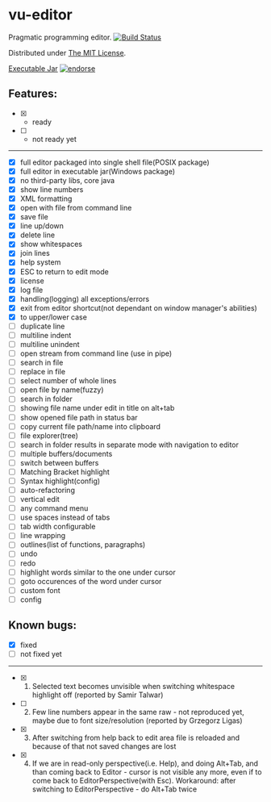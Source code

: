 vu-editor
=========

Pragmatic programming editor. [![Build Status](https://travis-ci.org/RomanBoiko/vu-editor.png)](https://travis-ci.org/RomanBoiko/vu-editor)

Distributed under [The MIT License](http://roman-boiko.mit-license.org).

[Executable Jar](https://github.com/RomanBoiko/vu-editor/blob/master/vue.jar?raw=true) [![endorse](https://api.coderwall.com/romanboiko/endorsecount.png)](https://coderwall.com/romanboiko)


Features:
---------

- [x] - ready
- [ ] - not ready yet

---

- [x] full editor packaged into single shell file(POSIX package)
- [x] full editor in executable jar(Windows package)
- [x] no third-party libs, core java
- [x] show line numbers
- [x] XML formatting
- [x] open with file from command line
- [x] save file
- [x] line up/down
- [x] delete line
- [x] show whitespaces
- [x] join lines
- [x] help system
- [x] ESC to return to edit mode
- [x] license
- [x] log file
- [x] handling(logging) all exceptions/errors
- [x] exit from editor shortcut(not dependant on window manager's abilities)
- [x] to upper/lower case
- [ ] duplicate line
- [ ] multiline indent
- [ ] multiline unindent
- [ ] open stream from command line (use in pipe)
- [ ] search in file
- [ ] replace in file
- [ ] select number of whole lines
- [ ] open file by name(fuzzy)
- [ ] search in folder
- [ ] showing file name under edit in title on alt+tab
- [ ] show opened file path in status bar
- [ ] copy current file path/name into clipboard
- [ ] file explorer(tree)
- [ ] search in folder results in separate mode with navigation to editor
- [ ] multiple buffers/documents
- [ ] switch between buffers
- [ ] Matching Bracket highlight
- [ ] Syntax highlight(config)
- [ ] auto-refactoring
- [ ] vertical edit
- [ ] any command menu
- [ ] use spaces instead of tabs
- [ ] tab width configurable
- [ ] line wrapping
- [ ] outlines(list of functions, paragraphs)
- [ ] undo
- [ ] redo
- [ ] highlight words similar to the one under cursor
- [ ] goto occurences of the word under cursor
- [ ] custom font
- [ ] config

Known bugs:
-----------

- [x] fixed
- [ ] not fixed yet

---

- [x] 1. Selected text becomes unvisible when switching whitespace highlight off (reported by Samir Talwar)
- [ ] 2. Few line numbers appear in the same raw - not reproduced yet, maybe due to font size/resolution (reported by Grzegorz Ligas)
- [x] 3. After switching from help back to edit area file is reloaded and because of that not saved changes are lost
- [x] 4. If we are in read-only perspective(i.e. Help), and doing Alt+Tab, and than coming back to Editor - cursor is not visible any more, even if to come back to EditorPerspective(with Esc). Workaround: after switching to EditorPerspective - do Alt+Tab twice 

